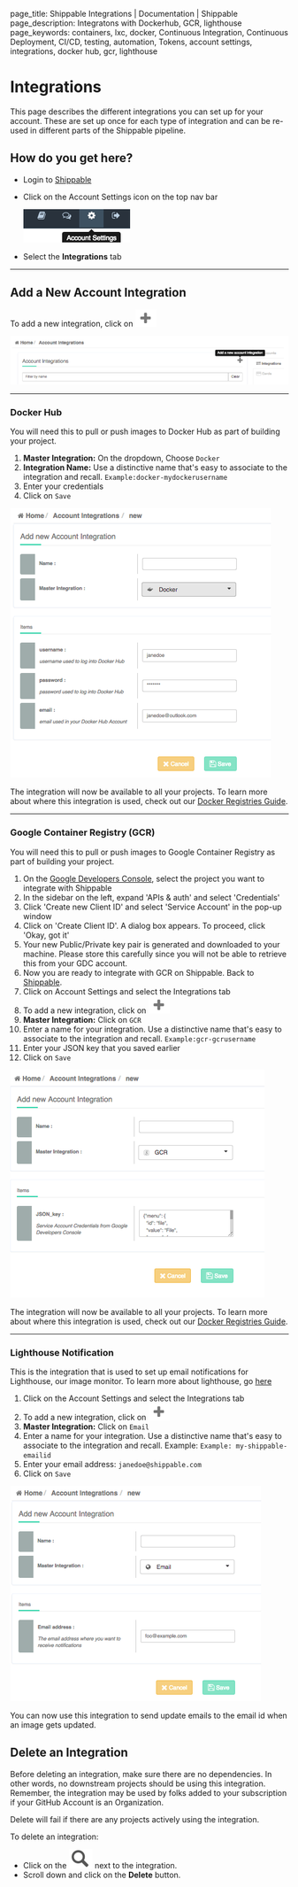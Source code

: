page_title: Shippable Integrations | Documentation | Shippable
page_description: Integratons with Dockerhub, GCR, lighthouse
page_keywords: containers, lxc, docker, Continuous Integration, Continuous Deployment, CI/CD, testing, automation, Tokens, account settings, integrations, docker hub, gcr, lighthouse

# Integrations

This page describes the different integrations you can set up for your account. These are set up once for each type of integration and can be re-used in different parts of the Shippable pipeline.

## How do you get here?

- Login to [Shippable](http://shippable.com)
- Click on the Account Settings icon on the top nav bar

     ![account_settings](images/account_settings.gif)

- Select the **Integrations** tab

------

## Add a New Account Integration

To add a new integration, click on ![add_icon](images/add_icon.gif)

![add_integration](images/add_integration.gif)

-------

### Docker Hub

You will need this to pull or push images to Docker Hub as part of building your project.

1. **Master Integration:** On the dropdown, Choose `Docker`
2. **Integration Name:** Use a distinctive name that's easy to associate to the integration and recall. `Example:docker-mydockerusername`
3. Enter your credentials
4. Click on `Save`

![docker_integration](images/docker_integration.gif)

The integration will now be available to all your projects. To learn more about where this integration is used, check out our [Docker Registries Guide](docker_registries).

--------

### Google Container Registry (GCR)

You will need this to pull or push images to Google Container Registry as part of building your project.

1. On the [Google Developers Console](https://console.developers.google.com/), select the project you want to integrate with Shippable
2. In the sidebar on the left, expand 'APIs & auth' and select 'Credentials'
3. Click 'Create new Client ID' and select 'Service Account' in the pop-up window
4. Click on 'Create Client ID'. A dialog box appears. To proceed, click 'Okay, got it'
5. Your new Public/Private key pair is generated and downloaded to your machine. Please store this carefully since you will not be able to retrieve this from your GDC account.
6. Now you are ready to integrate with GCR on Shippable. Back to [Shippable](https://shippable.com).
7. Click on Account Settings and select the Integrations tab
8. To add a new integration, click on ![add_icon](images/add_icon.gif)
9. **Master Integration:** Click on `GCR`
10. Enter a name for your integration. Use a distinctive name that's easy to associate to the integration and recall. `Example:gcr-gcrusername`
11. Enter your JSON key that you saved earlier
12. Click on `Save`

![gcr_integration](images/gcr_integration.gif)

The integration will now be available to all your projects. To learn more about where this integration is used, check out our [Docker Registries Guide](docker_registries).

------------

### Lighthouse Notification

This is the integration that is used to set up email notifications for Lighthouse, our image monitor. To learn more about lighthouse, go [here](lighthouse.md)

1. Click on the Account Settings and select the Integrations tab
2. To add a new integration, click on ![add_icon](images/add_icon.gif)
3. **Master Integration:** Click on `Email`
4. Enter a name for your integration. Use a distinctive name that's easy to associate to the integration and recall. Example: `Example: my-shippable-emailid`
5. Enter your email address: `janedoe@shippable.com`
6. Click on `Save`

![lighthouse_integration](images/lighthouse_integration.gif)

You can now use this integration to send update emails to the email id when an image gets updated.

## Delete an Integration

Before deleting an integration, make sure there are no dependencies. In other words, no downstream projects should be using this integration. Remember, the integration may be used by folks added to your subscription if your GitHub Account is an Organization.

Delete will fail if there are any projects actively using the integration.

To delete an integration:

- Click on the ![glass_icon](images/glass_icon.gif) next to the integration.
- Scroll down and click on the **Delete** button.
